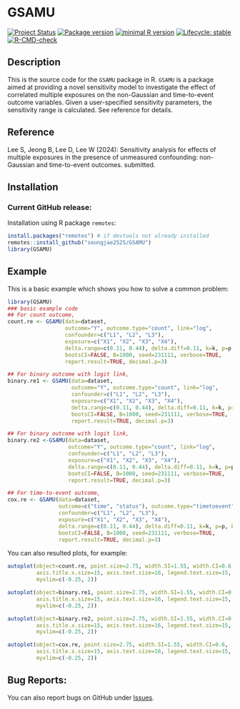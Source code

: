 
<!-- README.md is generated from README.Rmd. Please edit that file -->

# GSAMU

<!-- badges: start -->

[![Project
Status](https://www.repostatus.org/badges/latest/active.svg)](https://www.repostatus.org/#active/)
[![Package
version](https://img.shields.io/badge/GitHub-1.0.0-orange.svg)](https://github.com/seungjae2525/GSAMU/)
[![minimal R
version](https://img.shields.io/badge/R-v4.1.0+-blue.svg)](https://cran.r-project.org/)
[![Lifecycle:
stable](https://img.shields.io/badge/lifecycle-stable-brightgreen.svg)](https://lifecycle.r-lib.org/articles/stages.html#stable)
[![R-CMD-check](https://github.com/seungjae2525/GSAMU/actions/workflows/R-CMD-check.yaml/badge.svg)](https://github.com/seungjae2525/GSAMU/actions/workflows/R-CMD-check.yaml)
<!-- badges: end -->

## Description

This is the source code for the `GSAMU` package in R. `GSAMU` is a
package aimed at providing a novel sensitivity model to investigate the
effect of correlated multiple exposures on the non-Gaussian and
time-to-event outcome variables. Given a user-specified sensitivity
parameters, the sensitivity range is calculated. See reference for
details.

## Reference

Lee S, Jeong B, Lee D, Lee W (2024): Sensitivity analysis for effects of
multiple exposures in the presence of unmeasured confounding:
non-Gaussian and time-to-event outcomes. submitted.

## Installation

### Current GitHub release:

Installation using R package `remotes`:

``` r
install.packages("remotes") # if devtools not already installed
remotes::install_github("seungjae2525/GSAMU")
library(GSAMU)
```

## Example

This is a basic example which shows you how to solve a common problem:

``` r
library(GSAMU)
### basic example code
## For count outcome, 
count.re <- GSAMU(data=dataset, 
                  outcome="Y", outcome.type="count", link="log",
                  confounder=c("L1", "L2", "L3"),
                  exposure=c("X1", "X2", "X3", "X4"),
                  delta.range=c(0.11, 0.44), delta.diff=0.11, k=k, p=p, bound=bound,
                  bootsCI=FALSE, B=1000, seed=231111, verbose=TRUE,
                  report.result=TRUE, decimal.p=3)

## For binary outcome with logit link, 
binary.re1 <- GSAMU(data=dataset, 
                    outcome="Y", outcome.type="count", link="log",
                    confounder=c("L1", "L2", "L3"),
                    exposure=c("X1", "X2", "X3", "X4"),
                    delta.range=c(0.11, 0.44), delta.diff=0.11, k=k, p=p, bound=bound,
                    bootsCI=FALSE, B=1000, seed=231111, verbose=TRUE,
                    report.result=TRUE, decimal.p=3)

## For binary outcome with logit link, 
binary.re2 <-GSAMU(data=dataset, 
                   outcome="Y", outcome.type="count", link="log",
                   confounder=c("L1", "L2", "L3"),
                   exposure=c("X1", "X2", "X3", "X4"),
                   delta.range=c(0.11, 0.44), delta.diff=0.11, k=k, p=p, bound=bound,
                   bootsCI=FALSE, B=1000, seed=231111, verbose=TRUE,
                   report.result=TRUE, decimal.p=3)

## For time-to-event outcome, 
cox.re <- GSAMU(data=dataset, 
                outcome=c("time", "status"), outcome.type="timetoevent", link=NULL,
                confounder=c("L1", "L2", "L3"),
                exposure=c("X1", "X2", "X3", "X4"),
                delta.range=c(0.11, 0.44), delta.diff=0.11, k=k, p=p, bound=bound,
                bootsCI=FALSE, B=1000, seed=231111, verbose=TRUE,
                report.result=TRUE, decimal.p=3)
```

You can also resulted plots, for example:

``` r
autoplot(object=count.re, point.size=2.75, width.SI=1.55, width.CI=0.6,
         axis.title.x.size=15, axis.text.size=16, legend.text.size=15,
         myxlim=c(-0.25, 2))

autoplot(object=binary.re1, point.size=2.75, width.SI=1.55, width.CI=0.6,
         axis.title.x.size=15, axis.text.size=16, legend.text.size=15,
         myxlim=c(-0.25, 2))

autoplot(object=binary.re2, point.size=2.75, width.SI=1.55, width.CI=0.6,
         axis.title.x.size=15, axis.text.size=16, legend.text.size=15,
         myxlim=c(-0.25, 2))

autoplot(object=cox.re, point.size=2.75, width.SI=1.55, width.CI=0.6,
         axis.title.x.size=15, axis.text.size=16, legend.text.size=15,
         myxlim=c(-0.25, 2))
```

## Bug Reports:

You can also report bugs on GitHub under
[Issues](https://github.com/seungjae2525/GSAMU/issues/).
